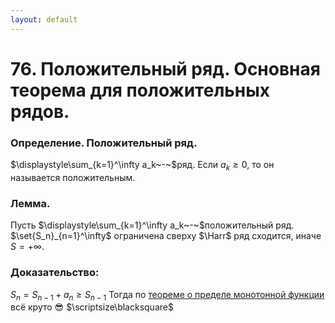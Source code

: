 ```yaml
---
layout: default
---
```

# 76. Положительный ряд. Основная теорема для положительных рядов.

### Определение. Положительный ряд.
$\displaystyle\sum_{k=1}^\infty a_k~-~$ряд. Если $a_k\ge0$, то он называется положительным.

### Лемма.
Пусть $\displaystyle\sum_{k=1}^\infty a_k~-~$положительный ряд.
$\set{S_n}_{n=1}^\infty$ ограничена сверху $\Harr$ ряд сходится, иначе $S=+\infty$.

### Доказательство:
$S_n=S_{n-1}+a_n\ge S_{n-1}$
Тогда по [теореме о пределе монотонной функции](https://www.notion.so/4357e28572224d38bd413a03db3d2f6b?pvs=21) всё круто 😎  $\scriptsize\blacksquare$